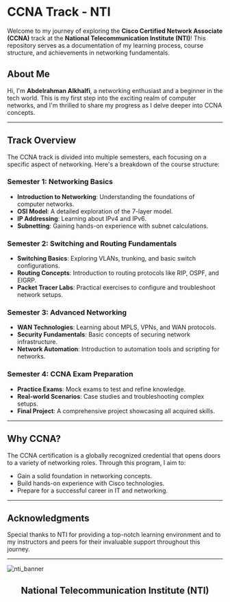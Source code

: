# CCNA Track - NTI

Welcome to my journey of exploring the **Cisco Certified Network Associate (CCNA)** track at the **National Telecommunication Institute (NTI)**! This repository serves as a documentation of my learning process, course structure, and achievements in networking fundamentals. 

## About Me

Hi, I'm **Abdelrahman Alkhalfi**, a networking enthusiast and a beginner in the tech world. This is my first step into the exciting realm of computer networks, and I'm thrilled to share my progress as I delve deeper into CCNA concepts.

---

## Track Overview

The CCNA track is divided into multiple semesters, each focusing on a specific aspect of networking. Here's a breakdown of the course structure:

### Semester 1: Networking Basics
- **Introduction to Networking**: Understanding the foundations of computer networks.
- **OSI Model**: A detailed exploration of the 7-layer model.
- **IP Addressing**: Learning about IPv4 and IPv6.
- **Subnetting**: Gaining hands-on experience with subnet calculations.

### Semester 2: Switching and Routing Fundamentals
- **Switching Basics**: Exploring VLANs, trunking, and basic switch configurations.
- **Routing Concepts**: Introduction to routing protocols like RIP, OSPF, and EIGRP.
- **Packet Tracer Labs**: Practical exercises to configure and troubleshoot network setups.

### Semester 3: Advanced Networking
- **WAN Technologies**: Learning about MPLS, VPNs, and WAN protocols.
- **Security Fundamentals**: Basic concepts of securing network infrastructure.
- **Network Automation**: Introduction to automation tools and scripting for networks.

### Semester 4: CCNA Exam Preparation
- **Practice Exams**: Mock exams to test and refine knowledge.
- **Real-world Scenarios**: Case studies and troubleshooting complex setups.
- **Final Project**: A comprehensive project showcasing all acquired skills.

---

## Why CCNA?

The CCNA certification is a globally recognized credential that opens doors to a variety of networking roles. Through this program, I aim to:

- Gain a solid foundation in networking concepts.
- Build hands-on experience with Cisco technologies.
- Prepare for a successful career in IT and networking.

---

## Acknowledgments

Special thanks to NTI for providing a top-notch learning environment and to my instructors and peers for their invaluable support throughout this journey.

---
![nti_banner](https://github.com/user-attachments/assets/5fd27c5b-f321-49eb-8e09-2cb59df6a58d)
<h2 align="center">National Telecommunication Institute (NTI)</h2>

